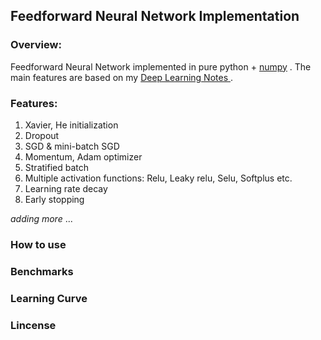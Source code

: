 ## Feedforward Neural Network Implementation

### Overview:

Feedforward Neural Network implemented in pure python + [numpy](http://www.numpy.org/) . The main features are based on my [Deep Learning Notes ](https://github.com/massquantity/Deep_Learning_NOTES).



### Features: 

1. Xavier, He initialization
2. Dropout
3. SGD & mini-batch SGD
4. Momentum, Adam optimizer
5. Stratified batch
6. Multiple activation functions: Relu, Leaky relu, Selu, Softplus etc.
7.  Learning rate decay
8. Early stopping

*adding more* ...



### How to use



### Benchmarks



### Learning Curve



### Lincense